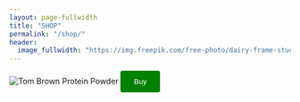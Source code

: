 ```yaml
---
layout: page-fullwidth
title: "SHOP"
permalink: "/shop/"
header:
  image_fullwidth: "https://img.freepik.com/free-photo/dairy-frame-stucco-background_23-2148601757.jpg?size=626&ext=jpg"
---
```


<!-- <div class="medium-8 medium-pull-4 columns" markdown="1"> -->

<img class="t60" src="https://i.pinimg.com/564x/0b/92/bb/0b92bbb4838a067bbadad5ad439ceacd.jpg" alt=" Tom Brown Protein Powder"/>

<a href="https://wa.link/ciqlyu">
  <button style="background-color:green; color: white; padding: 12px 24px; border-radius: 4px; border: none; cursor: pointer;"> 
        Buy
    </button>
    </a>
